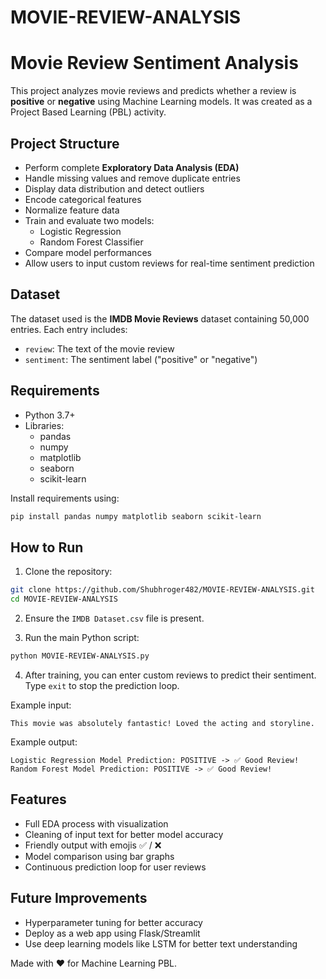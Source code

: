 # MOVIE-REVIEW-ANALYSIS
# Movie Review Sentiment Analysis

This project analyzes movie reviews and predicts whether a review is **positive** or **negative** using Machine Learning models. It was created as a Project Based Learning (PBL) activity.

## Project Structure

- Perform complete **Exploratory Data Analysis (EDA)**
- Handle missing values and remove duplicate entries
- Display data distribution and detect outliers
- Encode categorical features
- Normalize feature data
- Train and evaluate two models:
  - Logistic Regression
  - Random Forest Classifier
- Compare model performances
- Allow users to input custom reviews for real-time sentiment prediction

## Dataset

The dataset used is the **IMDB Movie Reviews** dataset containing 50,000 entries. Each entry includes:

- `review`: The text of the movie review
- `sentiment`: The sentiment label ("positive" or "negative")

## Requirements

- Python 3.7+
- Libraries:
  - pandas
  - numpy
  - matplotlib
  - seaborn
  - scikit-learn

Install requirements using:

```bash
pip install pandas numpy matplotlib seaborn scikit-learn
```

## How to Run

1. Clone the repository:

```bash
git clone https://github.com/Shubhroger482/MOVIE-REVIEW-ANALYSIS.git
cd MOVIE-REVIEW-ANALYSIS
```

2. Ensure the `IMDB Dataset.csv` file is present.

3. Run the main Python script:

```bash
python MOVIE-REVIEW-ANALYSIS.py
```

4. After training, you can enter custom reviews to predict their sentiment. Type `exit` to stop the prediction loop.

Example input:

```text
This movie was absolutely fantastic! Loved the acting and storyline.
```

Example output:

```text
Logistic Regression Model Prediction: POSITIVE -> ✅ Good Review!
Random Forest Model Prediction: POSITIVE -> ✅ Good Review!
```

## Features

- Full EDA process with visualization
- Cleaning of input text for better model accuracy
- Friendly output with emojis ✅ / ❌
- Model comparison using bar graphs
- Continuous prediction loop for user reviews

## Future Improvements

- Hyperparameter tuning for better accuracy
- Deploy as a web app using Flask/Streamlit
- Use deep learning models like LSTM for better text understanding

Made with ❤️ for Machine Learning PBL.

